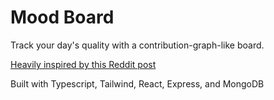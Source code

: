 # Mood Board

Track your day's quality with a contribution-graph-like board.

[Heavily inspired by this Reddit post](https://www.reddit.com/r/mildlyinteresting/comments/rw4por/i_recorded_the_quality_of_each_of_my_days_during/)

Built with Typescript, Tailwind, React, Express, and MongoDB
